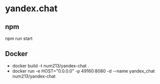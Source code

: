 # yandex.chat

## npm
npm run start

## Docker
* docker build -t num213/yandex-chat .
* docker run -e HOST="0.0.0.0" -p 49160:8080 -d --name yandex_chat num213/yandex-chat